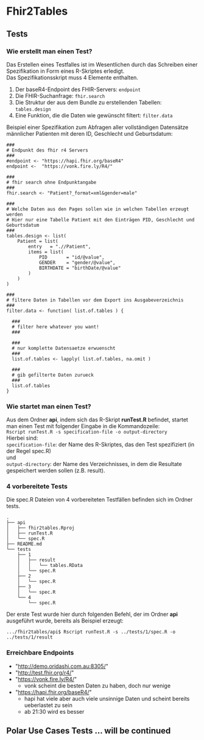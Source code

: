 # Fhir2Tables

## Tests
### Wie erstellt man einen Test?
Das Erstellen eines Testfalles ist im Wesentlichen durch das Schreiben einer Spezifikation in Form eines R-Skriptes erledigt.  
Das Spezifikationsskript muss 4 Elemente enthalten.
1. Der baseR4-Endpoint des FHIR-Servers:
```endpoint```
2. Die FHIR-Suchanfrage:
```fhir.search```
3. Die Struktur der aus dem Bundle zu erstellenden Tabellen:
```tables.design```
4. Eine Funktion, die die Daten wie gewünscht filtert:
```filter.data```  

Beispiel einer Spezifikation zum Abfragen aller vollständigen Datensätze männlicher Patienten mit deren ID, Geschlecht und Geburtsdatum:  

```
###
# Endpunkt des fhir r4 Servers
###
#endpoint <- "https://hapi.fhir.org/baseR4"
endpoint <-  "https://vonk.fire.ly/R4/"

###
# fhir search ohne Endpunktangabe
###
fhir.search <- "Patient?_format=xml&gender=male"

###
# Welche Daten aus den Pages sollen wie in welchen Tabellen erzeugt werden
# Hier nur eine Tabelle Patient mit den Einträgen PID, Geschlecht und Geburtsdatum
###
tables.design <- list(
	Patient = list(
		entry   = ".//Patient",
		items = list(
			PID       = "id/@value",
			GENDER    = "gender/@value",
			BIRTHDATE = "birthDate/@value"
		)
	)
)

###
# filtere Daten in Tabellen vor dem Export ins Ausgabeverzeichnis
###
filter.data <- function( list.of.tables ) {

  ###
  # filter here whatever you want!
  ###

  ###
  # nur komplette Datensaetze erwuenscht
  ###
  list.of.tables <- lapply( list.of.tables, na.omit )

  ###
  # gib gefilterte Daten zurueck
  ###
  list.of.tables
}
```
### Wie startet man einen Test?
Aus dem Ordner **api**, indem sich das R-Skript **runTest.R** befindet, startet man einen Test mit folgender Eingabe in die Kommandozeile:  
```Rscript runTest.R -s specification-file -o output-directory```  
Hierbei sind:  
```specification-file```: der Name des R-Skriptes, das den Test spezifiziert (in der Regel spec.R)  
und  
```output-directory```: der Name des Verzeichnisses, in dem die Resultate gespeichert werden sollen (z.B. result).

### 4 vorbereitete Tests
Die spec.R Dateien von 4 vorbereiteten Testfällen befinden sich im Ordner tests.  
```
.
├── api
│   ├── fhir2tables.Rproj
│   ├── runTest.R
│   └── spec.R
├── README.md
└── tests
    ├── 1
    │   ├── result
    │   │   └── tables.RData
    │   └── spec.R
    ├── 2
    │   └── spec.R
    ├── 3
    │   └── spec.R
    └── 4
        └── spec.R
```  
Der erste Test wurde hier durch folgenden Befehl, der im Ordner **api** ausgeführt wurde, bereits als Beispiel erzeugt:  
```
.../fhir2tables/api$ Rscript runTest.R -s ../tests/1/spec.R -o ../tests/1/result
```

### Erreichbare Endpoints  
  - "http://demo.oridashi.com.au:8305/"  
  - "http://test.fhir.org/r4/"  
  - "https://vonk.fire.ly/R4/"  
    - vonk scheint die besten Daten zu haben, doch nur wenige  
  - "https://hapi.fhir.org/baseR4/"  
    - hapi hat viele aber auch viele unsinnige Daten und scheint bereits ueberlastet zu sein
	- ab 21:30 wird es besser  

## Polar Use Cases Tests ... will be continued
